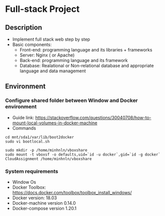 # Full-stack Project

## Description
* Implement full stack web step by step
* Basic components:
  - Front-end: programming language and its libraries + frameworks
  - Server: Nginx ( or Apache)
  - Back-end: programming language and its framework
  - Database: Realational or Non-relational database and appropriate language and data management

## Environment
### Configure shared folder between Window and Docker environment
* Guide link: https://stackoverflow.com/questions/30040708/how-to-mount-local-volumes-in-docker-machine
* Commands
```
cd mnt/sda1/var/lib/boot2docker
sudo vi bootlocal.sh

sudo mkdir -p /home/minhnln/vboxshare
sudo mount -t vboxsf -o defaults,uid=`id -u docker`,gid=`id -g docker` CloudAssignment /home/minhnln/vboxshare
```

### System requirements
* Window Os
* Docker Toolbox: https://docs.docker.com/toolbox/toolbox_install_windows/
* Docker version: 18.03
* Docker-machine version 0.14.0
* Docker-compose version 1.20.1
